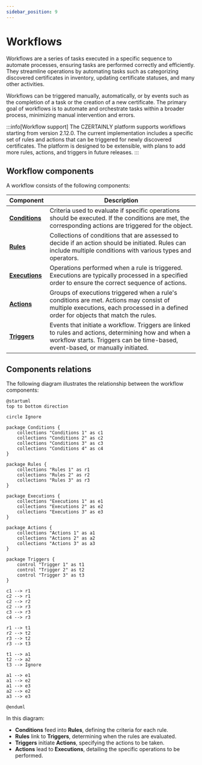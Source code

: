 ```yaml
---
sidebar_position: 9
---
```


# Workflows

Workflows are a series of tasks executed in a specific sequence to automate processes, ensuring tasks are performed correctly and efficiently. They streamline operations by automating tasks such as categorizing discovered certificates in inventory, updating certificate statuses, and many other activities.

Workflows can be triggered manually, automatically, or by events such as the completion of a task or the creation of a new certificate. The primary goal of workflows is to automate and orchestrate tasks within a broader process, minimizing manual intervention and errors.

:::info[Workflow support]
The CZERTAINLY platform supports workflows starting from version 2.12.0. The current implementation includes a specific set of rules and actions that can be triggered for newly discovered certificates. The platform is designed to be extensible, with plans to add more rules, actions, and triggers in future releases.
:::

## Workflow components

A workflow consists of the following components:

| Component                                                  | Description                                                                                                                                                                            |
|------------------------------------------------------------|----------------------------------------------------------------------------------------------------------------------------------------------------------------------------------------|
| **[Conditions](../core-components/workflow/condition.md)** | Criteria used to evaluate if specific operations should be executed. If the conditions are met, the corresponding actions are triggered for the object.                                |
| **[Rules](../core-components/workflow/rule.md)**           | Collections of conditions that are assessed to decide if an action should be initiated. Rules can include multiple conditions with various types and operators.                        |
| **[Executions](../core-components/workflow/execution.md)** | Operations performed when a rule is triggered. Executions are typically processed in a specified order to ensure the correct sequence of actions.                                      |
| **[Actions](../core-components/workflow/action.md)**       | Groups of executions triggered when a rule's conditions are met. Actions may consist of multiple executions, each processed in a defined order for objects that match the rules.       |
| **[Triggers](../core-components/workflow/trigger.md)**     | Events that initiate a workflow. Triggers are linked to rules and actions, determining how and when a workflow starts. Triggers can be time-based, event-based, or manually initiated. |

## Components relations

The following diagram illustrates the relationship between the workflow components:

```plantuml
@startuml
top to bottom direction

circle Ignore

package Conditions {
    collections "Conditions 1" as c1
    collections "Conditions 2" as c2
    collections "Conditions 3" as c3
    collections "Conditions 4" as c4
}

package Rules {
    collections "Rules 1" as r1
    collections "Rules 2" as r2
    collections "Rules 3" as r3
}

package Executions {
    collections "Executions 1" as e1
    collections "Executions 2" as e2
    collections "Executions 3" as e3
}

package Actions {
    collections "Actions 1" as a1
    collections "Actions 2" as a2
    collections "Actions 3" as a3
}

package Triggers {
    control "Trigger 1" as t1
    control "Trigger 2" as t2
    control "Trigger 3" as t3
}

c1 --> r1
c2 --> r1
c2 --> r2
c2 --> r3
c3 --> r3
c4 --> r3

r1 --> t1
r2 --> t2
r3 --> t2
r3 --> t3

t1 --> a1
t2 --> a2
t3 --> Ignore

a1 --> e1
a1 --> e2
a1 --> e3
a2 --> e2
a3 --> e3
    
@enduml
```

In this diagram:

- **Conditions** feed into **Rules**, defining the criteria for each rule.
- **Rules** link to **Triggers**, determining when the rules are evaluated.
- **Triggers** initiate **Actions**, specifying the actions to be taken.
- **Actions** lead to **Executions**, detailing the specific operations to be performed.
